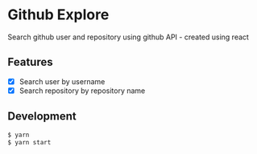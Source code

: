 # Github Explore

Search github user and repository using github API - created using react

## Features

- [x] Search user by username
- [x] Search repository by repository name

## Development

```bash
$ yarn
$ yarn start
```
